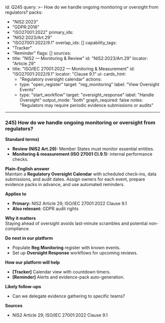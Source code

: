 id: Q245
query: >-
  How do we handle ongoing monitoring or oversight from regulators?
packs:
  - "NIS2:2023"
  - "GDPR:2016"
  - "ISO27001:2022"
primary_ids:
  - "NIS2:2023/Art.29"
  - "ISO27001:2022/9.1"
overlap_ids: []
capability_tags:
  - "Tracker"
  - "Reminder"
flags: []
sources:
  - title: "NIS2 — Monitoring & Review"
    id: "NIS2:2023/Art.29"
    locator: "Article 29"
  - title: "ISO/IEC 27001:2022 — Monitoring & Measurement"
    id: "ISO27001:2022/9.1"
    locator: "Clause 9.1"
ui:
  cards_hint:
    - "Regulatory oversight calendar"
  actions:
    - type: "open_register"
      target: "reg_monitoring"
      label: "View Oversight Events"
    - type: "start_workflow"
      target: "oversight_response"
      label: "Handle Oversight"
output_mode: "both"
graph_required: false
notes: "Regulators may require periodic evidence submissions or audits"
---
### 245) How do we handle ongoing monitoring or oversight from regulators?

**Standard terms)**  
- **Review (NIS2 Art.29):** Member States must monitor essential entities.  
- **Monitoring & measurement (ISO 27001 Cl.9.1):** internal performance checks.

**Plain-English answer**  
Maintain a **Regulatory Oversight Calendar** with scheduled check-ins, data submissions, and audit dates. Assign owners for each event, prepare evidence packs in advance, and use automated reminders.

**Applies to**  
- **Primary:** NIS2 Article 29; ISO/IEC 27001:2022 Clause 9.1  
- **Also relevant:** GDPR audit rights

**Why it matters**  
Staying ahead of oversight avoids last-minute scrambles and potential non-compliance.

**Do next in our platform**  
- Populate **Reg Monitoring** register with known events.  
- Set up **Oversight Response** workflows for upcoming reviews.

**How our platform will help**  
- **[Tracker]** Calendar view with countdown timers.  
- **[Reminder]** Alerts and evidence-pack auto-generation.

**Likely follow-ups**  
- Can we delegate evidence gathering to specific teams?

**Sources**  
- NIS2 Article 29; ISO/IEC 27001:2022 Clause 9.1

